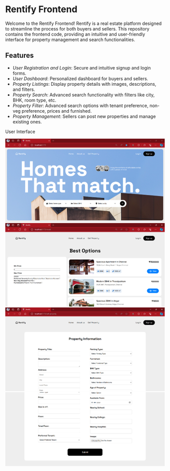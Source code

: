 # Rentify Frontend
Welcome to the Rentify Frontend! Rentify is a real estate platform designed to streamline the process for both buyers and sellers. This repository contains the frontend code, providing an intuitive and user-friendly interface for property management and search functionalities.

## Features

- *User Registration and Login*: Secure and intuitive signup and login forms.
- *User Dashboard*: Personalized dashboard for buyers and sellers.
- *Property Listings*: Display property details with images, descriptions, and filters.
- *Property Search*: Advanced search functionality with filters like city, BHK, room type, etc.
- *Property Filter*: Advanced search options with tenant preference, non-veg preference, prices and furnished.
- *Property Management*: Sellers can post new properties and manage existing ones.

User Interface

![Landing Page](image-4.png)
![alt text](image-3.png)
![alt text](image-1.png)
![alt text](image-2.png)
